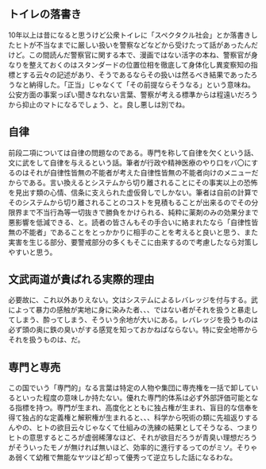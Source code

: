﻿## トイレの落書き

10年以上は昔になると思うけど公衆トイレに「スペクタクル社会」とか落書きしたヒトが不当なまでに厳しい扱いを警察などなどから受けたって話があったんだけど。この間読んだ警察官に関する本で、漫画ではない活字の本ね、警察官が身なりを整えておくのはスタンダードの位置位相を徹底して身体化し異変察知の指標とする云々の記述があり、そうであるならその扱いは然るべき結果であったろうなと納得した。「正当」じゃなくて「その前提ならそうなる」という意味ね。公安方面の事案っぽい聞きなれない言葉、警察が考える標準からは程遠いだろうから抑止のマトになるでしょう、と。良し悪しは別でね。


## 自律

前段二項については自律の問題なのである。専門を称して自律を欠くという話、文に武をして自律を与えるという話。筆者が行政や精神医療のやり口をバ〇にするのはそれが自律性皆無の不能者が考えた自律性皆無の不能者向けのメニューだからである。言い換えるとシステムから切り離されることにその事実以上の恐怖を見出す類の心情、信条に支えられた虚仮脅しでしかない。筆者は自前の計算でそのシステムから切り離されることのコストを見積もることが出来るのでその分限界まで不当行為等一切抜きで勝負をかけられる、純粋に薬剤のみの効果分まで悪影響を低減できる、と。読者の皆さんもその手合いに絡まれたなら「自律性皆無の不能者」であることをとっかかりに相手のことを考えると良いと思う、また実害を生じる部分、要警戒部分の多くもそこに由来するので考慮したなら対策しやすいと思う。


## 文武両道が貴ばれる実際的理由

必要故に、これ以外ありえない。文はシステムによるレバレッジを付与する。武によって暴力の感触が実地に身に染みた者、、、ではない者がそれを扱うと暴走してしまう、酔ってしまう、そういう余地が大いにある。レバレッジを扱うものは必ず頭の奥に鉄の臭いがする感覚を知っておかねばならない。特に安全地帯からそれを扱うものは、だ。


## 専門と専売

この国でいう「専門的」なる言葉は特定の人物や集団に専売権を一括で卸しているといった程度の意味しか持たない。優れた専門的体系は必ず外部評価可能となる指標を持つ。専門が生まれ、高度化とともに独占権が生まれ、盲目的な信奉を得て独占的な定義権と解釈権が生まれると、、、科学から呪術の類に先祖返りするんやの、ヒトの欲目云々じゃなくて仕組みの洗練の結果としてそうなる、つまりヒトの意思するところが虚弱稀薄なほど、それが欲目だろうが青臭い理想だろうがそういったモノが無ければ無いほど、効率的に進行するってのがミソ。そりゃあ弱くて幼稚で無能なヤツほど却って優秀って逆立ちした話になるわな。
